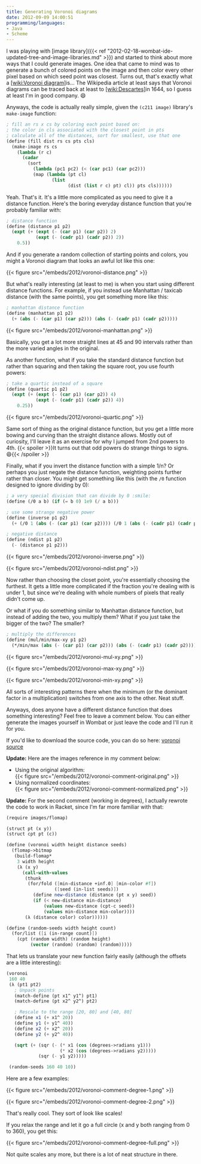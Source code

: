 ```yaml
---
title: Generating Voronoi diagrams
date: 2012-09-09 14:00:51
programming/languages:
- Java
- Scheme
---
```

I was playing with [image library]({{< ref "2012-02-18-wombat-ide-updated-tree-and-image-libraries.md" >}}) and started to think about more ways that I could generate images. One idea that came to mind was to generate a bunch of colored points on the image and then color every other pixel based on which seed point was closest. Turns out, that's exactly what a [[wiki:Voronoi diagram]]()is... The Wikipedia article at least says that Voronoi diagrams can be traced back at least to [[wiki:Descartes]]()in 1644, so I guess at least I'm in good company. :smile:

<!--more-->

Anyways, the code is actually really simple, given the `(c211 image)` library's `make-image` function:

```scheme
; fill an rs x cs by coloring each point based on:
; the color in cls associated with the closest point in pts
; calculate all of the distances, sort for smallest, use that one
(define (fill dist rs cs pts cls)
  (make-image rs cs
    (lambda (r c)
      (cadar
        (sort
          (lambda (pc1 pc2) (< (car pc1) (car pc2)))
          (map (lambda (pt cl)
                 (list
                       (dist (list r c) pt) cl)) pts cls))))))
```

Yeah. That's it. It's a little more complicated as you need to give it a distance function. Here's the boring everyday distance function that you're probably familiar with:

```scheme
; distance function
(define (distance p1 p2)
  (expt (+ (expt (- (car p1) (car p2)) 2)
           (expt (- (cadr p1) (cadr p2)) 2))
    0.5))
```

And if you generate a random collection of starting points and colors, you might a Voronoi diagram that looks an awful lot like this one:

{{< figure src="/embeds/2012/voronoi-distance.png" >}}

But what's really interesting (at least to me) is when you start using different distance functions. For example, if you instead use Manhattan / taxicab distance (with the same points), you get something more like this:

```scheme
; manhattan distance function
(define (manhattan p1 p2)
  (+ (abs (- (car p1) (car p2))) (abs (- (cadr p1) (cadr p2)))))
```

{{< figure src="/embeds/2012/voronoi-manhattan.png" >}}

Basically, you get a lot more straight lines at 45 and 90 intervals rather than the more varied angles in the original.

As another function, what if you take the standard distance function but rather than squaring and then taking the square root, you use fourth powers:

```scheme
; take a quartic instead of a square
(define (quartic p1 p2)
  (expt (+ (expt (- (car p1) (car p2)) 4)
           (expt (- (cadr p1) (cadr p2)) 4))
    0.25))
```

{{< figure src="/embeds/2012/voronoi-quartic.png" >}}

Same sort of thing as the original distance function, but you get a little more bowing and curving than the straight distance allows. Mostly out of curiosity, I'll leave it as an exercise for why I jumped from 2nd powers to 4th. {{< spoiler >}}It turns out that odd powers do strange things to signs. :smile:{{< /spoiler >}}

Finally, what if you invert the distance function with a simple 1/n? Or perhaps you just negate the distance function, weighting points further rather than closer. You might get something like this (with the `/0` function designed to ignore dividing by 0):

```scheme
; a very special division that can divide by 0 :smile:
(define (/0 a b) (if (= b 0) 1e9 (/ a b)))

; use some strange negative power
(define (inverse p1 p2)
  (+ (/0 1 (abs (- (car p1) (car p2)))) (/0 1 (abs (- (cadr p1) (cadr p2))))))

; negative distance
(define (ndist p1 p2)
  (- (distance p1 p2)))
```

{{< figure src="/embeds/2012/voronoi-inverse.png" >}}

{{< figure src="/embeds/2012/voronoi-ndist.png" >}}

Now rather than choosing the closet point, you're essentially choosing the furthest. It gets a little more complicated if the fraction you're dealing with is under 1, but since we're dealing with whole numbers of pixels that really didn't come up.

Or what if you do something similar to Manhattan distance function, but instead of adding the two, you multiply them? What if you just take the bigger of the two? The smaller?

```scheme
; multiply the differences
(define (mul/min/max-xy p1 p2)
  (*/min/max (abs (- (car p1) (car p2))) (abs (- (cadr p1) (cadr p2)))))
```

{{< figure src="/embeds/2012/voronoi-mul-xy.png" >}}

{{< figure src="/embeds/2012/voronoi-max-xy.png" >}}

{{< figure src="/embeds/2012/voronoi-min-xy.png" >}}

All sorts of interesting patterns there when the minimum (or the dominant factor in a multiplication) switches from one axis to the other. Neat stuff.

Anyways, does anyone have a different distance function that does something interesting? Feel free to leave a comment below. You can either generate the images yourself in Wombat or just leave the code and I'll run it for you.

If you'd like to download the source code, you can do so here: <a href="https://github.com/jpverkamp/small-projects/blob/master/blog/voronoi.ss" title="voronoi source">voronoi source</a>

**Update:** Here are the images reference in my comment below:


* Using the original algorithm:  
{{< figure src="/embeds/2012/voronoi-comment-original.png" >}}
* Using normalized coordinates:  
{{< figure src="/embeds/2012/voronoi-comment-normalized.png" >}}


**Update:** For the second comment (working in degrees), I actually rewrote the code to work in Racket, since I'm far more familiar with that:

```scheme
(require images/flomap)

(struct pt (x y))
(struct cpt pt (c))

(define (voronoi width height distance seeds)
  (flomap->bitmap
   (build-flomap*
    3 width height
    (λ (x y)
      (call-with-values
       (thunk
        (for/fold ([min-distance +inf.0] [min-color #f])
                  ([seed (in-list seeds)])
          (define new-distance (distance (pt x y) seed))
          (if (< new-distance min-distance)
              (values new-distance (cpt-c seed))
              (values min-distance min-color))))
       (λ (distance color) color))))))

(define (random-seeds width height count)
  (for/list ([i (in-range count)])
    (cpt (random width) (random height)
         (vector (random) (random) (random)))))
```

That lets us translate your new function fairly easily (although the offsets are a little interesting):

```scheme
(voronoi
 160 40
 (λ (pt1 pt2)
   ; Unpack points
   (match-define (pt x1^ y1^) pt1)
   (match-define (pt x2^ y2^) pt2)

   ; Rescale to the range [20, 80] and [40, 80]
   (define x1 (+ x1^ 20))
   (define y1 (+ y1^ 40))
   (define x2 (+ x2^ 20))
   (define y2 (+ y2^ 40))

   (sqrt (+ (sqr (- (* x1 (cos (degrees->radians y1)))
                    (* x2 (cos (degrees->radians y2)))))
            (sqr (- y1 y2)))))

 (random-seeds 160 40 10))
```

Here are a few examples:

{{< figure src="/embeds/2012/voronoi-comment-degree-1.png" >}}

{{< figure src="/embeds/2012/voronoi-comment-degree-2.png" >}}

That's really cool. They sort of look like scales!

If you relax the range and let it go a full circle (x and y both ranging from 0 to 360), you get this:

{{< figure src="/embeds/2012/voronoi-comment-degree-full.png" >}}

Not quite scales any more, but there is a lot of neat structure in there.
